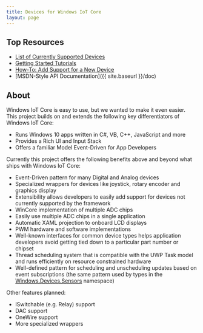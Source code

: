 ```yaml
---
title: Devices for Windows IoT Core
layout: page
---
```


## Top Resources ##

- [List of Currently Supported Devices](devices.md)
- [Getting Started Tutorials](https://www.hackster.io/projects/tags/windows-iot-devices)
- [How-To: Add Support for a New Device](customdevice.md)
- [MSDN-Style API Documentation]({{ site.baseurl }}/doc)


## About ##
Windows IoT Core is easy to use, but we wanted to make it even easier. This project builds on and extends the following key differentiators of Windows IoT Core:

- Runs Windows 10 apps written in C#, VB, C++, JavaScript and more
- Provides a Rich UI and Input Stack
- Offers a familiar Model  Event-Driven for App Developers

Currently this project offers the following benefits above and beyond what ships with Windows IoT Core:

- Event-Driven pattern for many Digital and Analog devices
- Specialized wrappers for devices like joystick, rotary encoder and graphics display
- Extensibility allows developers to easily add support for devices not currently supported by the framework
- WinCore implementation of multiple ADC chips
- Easily use multiple ADC chips in a single application
- Automatic XAML projection to onboard LCD displays
- PWM hardware and software implementations
- Well-known interfaces for common device types helps application developers avoid getting tied down to a particular part number or chipset
- Thread scheduling system that is compatible with the UWP Task model and runs efficiently on resource constrained hardware
-  Well-defined pattern for scheduling and unscheduling updates based on event subscriptions (the same pattern used by types in the [Windows.Devices.Sensors](https://msdn.microsoft.com/en-us/library/windows/apps/windows.devices.sensors.aspx) namespace) 

Other features planned:

- ISwitchable (e.g. Relay) support
- DAC support
- OneWire support
- More specialized wrappers